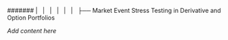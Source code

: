 ####### |   |   |   |   |   |   ├── Market Event Stress Testing in Derivative and Option Portfolios

*Add content here*